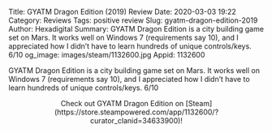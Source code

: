 Title: GYATM Dragon Edition (2019) Review
Date: 2020-03-03 19:22
Category: Reviews
Tags: positive review
Slug: gyatm-dragon-edition-2019
Author: Hexadigital
Summary: GYATM Dragon Edition is a city building game set on Mars. It works well on Windows 7 (requirements say 10), and I appreciated how I didn’t have to learn hundreds of unique controls/keys. 6/10
og_image: images/steam/1132600.jpg
Appid: 1132600

GYATM Dragon Edition is a city building game set on Mars. It works well on Windows 7 (requirements say 10), and I appreciated how I didn’t have to learn hundreds of unique controls/keys. 6/10

<center>Check out GYATM Dragon Edition on [Steam](https://store.steampowered.com/app/1132600/?curator_clanid=34633900)!</center>
